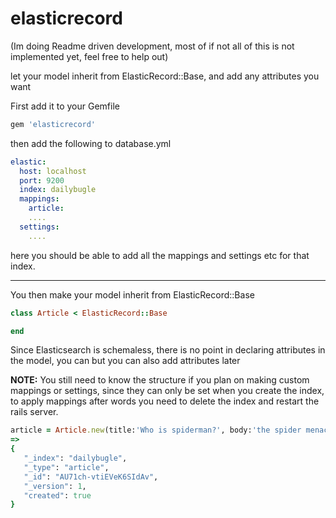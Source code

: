 # elasticrecord

(Im doing Readme driven development, most of if not all of this is not implemented yet, feel free to help out)

let your model inherit from ElasticRecord::Base, and add any attributes you want

First add it to your Gemfile
```ruby
gem 'elasticrecord'
```
then add the following to database.yml
```yml
elastic:
  host: localhost
  port: 9200
  index: dailybugle
  mappings:
    article:
    ....
  settings:
    ....
```
here you should be able to add all the mappings and settings etc for that index.

---
You then make your model inherit from ElasticRecord::Base

```ruby
class Article < ElasticRecord::Base

end
```
Since Elasticsearch is schemaless, there is no point in declaring attributes in the model, you can but you can also add attributes later

**NOTE:**
You still need to know the structure if you plan on making custom mappings or settings, since they can only be set when you create the index, to apply mappings after words you need to delete the index and restart the rails server.

```ruby
article = Article.new(title:'Who is spiderman?', body:'the spider menace..')
=>
{
   "_index": "dailybugle",
   "_type": "article",
   "_id": "AU71ch-vtiEVeK6SIdAv",
   "_version": 1,
   "created": true
}

```
